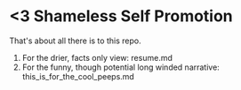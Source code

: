 # <3 Shameless Self Promotion

That's about all there is to this repo.
1. For the drier, facts only view: resume.md
2. For the funny, though potential long winded narrative: this_is_for_the_cool_peeps.md
